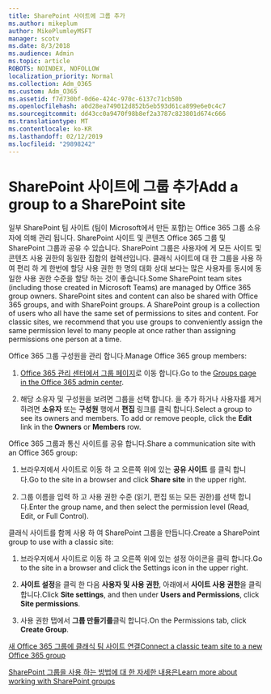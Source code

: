 ```yaml
---
title: SharePoint 사이트에 그룹 추가
ms.author: mikeplum
author: MikePlumleyMSFT
manager: scotv
ms.date: 8/3/2018
ms.audience: Admin
ms.topic: article
ROBOTS: NOINDEX, NOFOLLOW
localization_priority: Normal
ms.collection: Adm_O365
ms.custom: Adm_O365
ms.assetid: f7d730bf-0d6e-424c-970c-6137c71cb50b
ms.openlocfilehash: a0d28ea749012d852b5eb593d61ca899e6e0c4c7
ms.sourcegitcommit: dd43cc0a9470f98b8ef2a3787c823801d674c666
ms.translationtype: MT
ms.contentlocale: ko-KR
ms.lasthandoff: 02/12/2019
ms.locfileid: "29898242"
---
```

# <a name="add-a-group-to-a-sharepoint-site"></a><span data-ttu-id="6e2ba-102">SharePoint 사이트에 그룹 추가</span><span class="sxs-lookup"><span data-stu-id="6e2ba-102">Add a group to a SharePoint site</span></span>

<span data-ttu-id="6e2ba-p101">일부 SharePoint 팀 사이트 (팀이 Microsoft에서 만든 포함)는 Office 365 그룹 소유자에 의해 관리 됩니다. SharePoint 사이트 및 콘텐츠 Office 365 그룹 및 SharePoint 그룹과 공유 수 있습니다. SharePoint 그룹은 사용자에 게 모든 사이트 및 콘텐츠 사용 권한의 동일한 집합의 컬렉션입니다. 클래식 사이트에 대 한 그룹을 사용 하 여 편리 하 게 한번에 할당 사용 권한 한 명의 대화 상대 보다는 많은 사용자를 동시에 동일한 사용 권한 수준을 할당 하는 것이 좋습니다.</span><span class="sxs-lookup"><span data-stu-id="6e2ba-p101">Some SharePoint team sites (including those created in Microsoft Teams) are managed by Office 365 group owners. SharePoint sites and content can also be shared with Office 365 groups, and with SharePoint groups. A SharePoint group is a collection of users who all have the same set of permissions to sites and content. For classic sites, we recommend that you use groups to conveniently assign the same permission level to many people at once rather than assigning permissions one person at a time.</span></span>
  
<span data-ttu-id="6e2ba-107">Office 365 그룹 구성원을 관리 합니다.</span><span class="sxs-lookup"><span data-stu-id="6e2ba-107">Manage Office 365 group members:</span></span>
  
1. <span data-ttu-id="6e2ba-108">[Office 365 관리 센터에서 그룹 페이지](https://portal.office.com/adminportal/home#/groups)로 이동 합니다.</span><span class="sxs-lookup"><span data-stu-id="6e2ba-108">Go to the [Groups page in the Office 365 admin center](https://portal.office.com/adminportal/home#/groups).</span></span>
    
2. <span data-ttu-id="6e2ba-p102">해당 소유자 및 구성원을 보려면 그룹을 선택 합니다. 을 추가 하거나 사용자를 제거 하려면 **소유자** 또는 **구성원** 행에서 **편집** 링크를 클릭 합니다.</span><span class="sxs-lookup"><span data-stu-id="6e2ba-p102">Select a group to see its owners and members. To add or remove people, click the **Edit** link in the **Owners** or **Members** row.</span></span> 
    
<span data-ttu-id="6e2ba-111">Office 365 그룹과 통신 사이트를 공유 합니다.</span><span class="sxs-lookup"><span data-stu-id="6e2ba-111">Share a communication site with an Office 365 group:</span></span>
  
1. <span data-ttu-id="6e2ba-112">브라우저에서 사이트로 이동 하 고 오른쪽 위에 있는 **공유 사이트** 를 클릭 합니다.</span><span class="sxs-lookup"><span data-stu-id="6e2ba-112">Go to the site in a browser and click **Share site** in the upper right.</span></span> 
    
2. <span data-ttu-id="6e2ba-113">그룹 이름을 입력 하 고 사용 권한 수준 (읽기, 편집 또는 모든 권한)를 선택 합니다.</span><span class="sxs-lookup"><span data-stu-id="6e2ba-113">Enter the group name, and then select the permission level (Read, Edit, or Full Control).</span></span>
    
<span data-ttu-id="6e2ba-114">클래식 사이트를 함께 사용 하 여 SharePoint 그룹을 만듭니다.</span><span class="sxs-lookup"><span data-stu-id="6e2ba-114">Create a SharePoint group to use with a classic site:</span></span>
  
1. <span data-ttu-id="6e2ba-115">브라우저에서 사이트로 이동 하 고 오른쪽 위에 있는 설정 아이콘을 클릭 합니다.</span><span class="sxs-lookup"><span data-stu-id="6e2ba-115">Go to the site in a browser and click the Settings icon in the upper right.</span></span>
    
2. <span data-ttu-id="6e2ba-116">**사이트 설정**을 클릭 한 다음 **사용자 및 사용 권한**, 아래에서 **사이트 사용 권한**을 클릭 합니다.</span><span class="sxs-lookup"><span data-stu-id="6e2ba-116">Click **Site settings**, and then under **Users and Permissions**, click **Site permissions**.</span></span>
    
3. <span data-ttu-id="6e2ba-117">사용 권한 탭에서 **그룹 만들기를**클릭 합니다.</span><span class="sxs-lookup"><span data-stu-id="6e2ba-117">On the Permissions tab, click **Create Group**.</span></span>
    
[<span data-ttu-id="6e2ba-118">새 Office 365 그룹에 클래식 팀 사이트 연결</span><span class="sxs-lookup"><span data-stu-id="6e2ba-118">Connect a classic team site to a new Office 365 group</span></span>](https://go.microsoft.com/fwlink/?linkid=2008654)
  
[<span data-ttu-id="6e2ba-119">SharePoint 그룹을 사용 하는 방법에 대 한 자세한 내용은</span><span class="sxs-lookup"><span data-stu-id="6e2ba-119">Learn more about working with SharePoint groups</span></span>](https://go.microsoft.com/fwlink/?linkid=874658)
  

